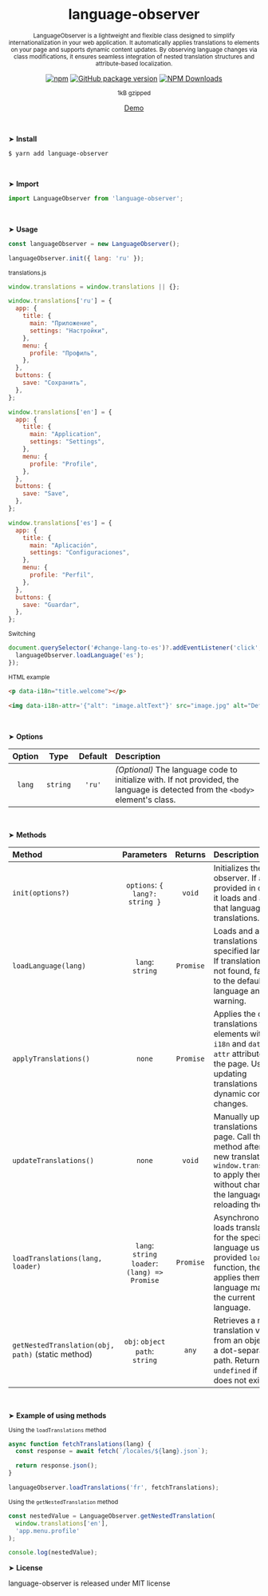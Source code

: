 <div align="center">
<br>

<h1>language-observer</h1>

<p><sup>LanguageObserver is a lightweight and flexible class designed to simplify internationalization in your web application. It automatically applies translations to elements on your page and supports dynamic content updates. By observing language changes via <body> class modifications, it ensures seamless integration of nested translation structures and attribute-based localization.</sup></p>

[![npm](https://img.shields.io/npm/v/language-observer.svg?colorB=brightgreen)](https://www.npmjs.com/package/language-observer)
[![GitHub package version](https://img.shields.io/github/package-json/v/ux-ui-pro/language-observer.svg)](https://github.com/ux-ui-pro/language-observer)
[![NPM Downloads](https://img.shields.io/npm/dm/language-observer.svg?style=flat)](https://www.npmjs.org/package/language-observer)

<sup>1kB gzipped</sup>

<a href="https://codepen.io/ux-ui/pen/RwXOJJx">Demo</a>

</div>
<br>

&#10148; **Install**
```console
$ yarn add language-observer
```
<br>

&#10148; **Import**
```javascript
import LanguageObserver from 'language-observer';
```
<br>

&#10148; **Usage**
```javascript
const languageObserver = new LanguageObserver();

languageObserver.init({ lang: 'ru' });
```
<sub>translations.js</sub>
```javascript
window.translations = window.translations || {};

window.translations['ru'] = {
  app: {
    title: {
      main: "Приложение",
      settings: "Настройки",
    },
    menu: {
      profile: "Профиль",
    },
  },
  buttons: {
    save: "Сохранить",
  },
};

window.translations['en'] = {
  app: {
    title: {
      main: "Application",
      settings: "Settings",
    },
    menu: {
      profile: "Profile",
    },
  },
  buttons: {
    save: "Save",
  },
};

window.translations['es'] = {
  app: {
    title: {
      main: "Aplicación",
      settings: "Configuraciones",
    },
    menu: {
      profile: "Perfil",
    },
  },
  buttons: {
    save: "Guardar",
  },
};
```
<sub>Switching</sub>
```javascript
document.querySelector('#change-lang-to-es')?.addEventListener('click', () => {
  languageObserver.loadLanguage('es');
});
```
<sub>HTML example</sub>
```html
<p data-i18n="title.welcome"></p>

<img data-i18n-attr='{"alt": "image.altText"}' src="image.jpg" alt="Default Alt Text">
```
<br>

&#10148; **Options**

| Option |   Type   | Default | Description                                                                                                                     |
|:------:|:--------:|:-------:|:--------------------------------------------------------------------------------------------------------------------------------|
| `lang` | `string` | `'ru'`  | *(Optional)* The language code to initialize with. If not provided, the language is detected from the `<body>` element's class. |

<br>

&#10148; **Methods**

| Method                                            |                   Parameters                   |  Returns  | Description                                                                                                                                                                           |
|:--------------------------------------------------|:----------------------------------------------:|:---------:|:--------------------------------------------------------------------------------------------------------------------------------------------------------------------------------------|
| `init(options?)`                                  |         `options`: `{ lang?: string }`         |  `void`   | Initializes the observer. If a `lang` is provided in options, it loads and applies that language's translations.                                                                      |
| `loadLanguage(lang)`                              |                `lang`: `string`                | `Promise` | Loads and applies translations for the specified language. If translations are not found, falls back to the default language and logs a warning.                                      |
| `applyTranslations()`                             |                     `none`                     | `Promise` | Applies the current translations to all elements with `data-i18n` and `data-i18n-attr` attributes on the page. Useful for updating translations after dynamic content changes.        |
| `updateTranslations()`                            |                     `none`                     |  `void`   | Manually updates translations on the page. Call this method after adding new translations to `window.translations` to apply them without changing the language or reloading the page. |
| `loadTranslations(lang, loader)`                  | `lang`: `string` `loader`: `(lang) => Promise` | `Promise` | Asynchronously loads translations for the specified language using the provided `loader` function, then applies them if the language matches the current language.                    |
| `getNestedTranslation(obj, path)` (static method) |        `obj`: `object` `path`: `string`        |   `any`   | Retrieves a nested translation value from an object using a dot-separated key path. Returns `undefined` if the key does not exist.                                                    |
<br>

&#10148; **Example of using methods**

<sub>Using the `loadTranslations` method</sub>

```javascript
async function fetchTranslations(lang) {
  const response = await fetch(`/locales/${lang}.json`);

  return response.json();
}

languageObserver.loadTranslations('fr', fetchTranslations);
```

<sub>Using the `getNestedTranslation` method</sub>
```javascript
const nestedValue = LanguageObserver.getNestedTranslation(
  window.translations['en'], 
  'app.menu.profile'
);

console.log(nestedValue);
```

&#10148; **License**

language-observer is released under MIT license
